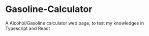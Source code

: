 # Gasoline-Calculator
A Alcohol/Gasoline calculator web page, to test my knowledges in Typescript and React
